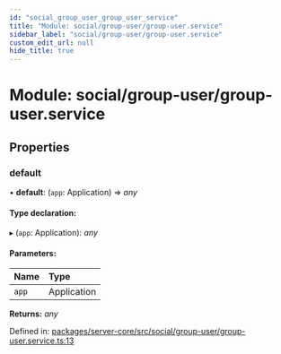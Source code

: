 ```yaml
---
id: "social_group_user_group_user_service"
title: "Module: social/group-user/group-user.service"
sidebar_label: "social/group-user/group-user.service"
custom_edit_url: null
hide_title: true
---
```


# Module: social/group-user/group-user.service

## Properties

### default

• **default**: (`app`: Application) => *any*

#### Type declaration:

▸ (`app`: Application): *any*

#### Parameters:

Name | Type |
:------ | :------ |
`app` | Application |

**Returns:** *any*

Defined in: [packages/server-core/src/social/group-user/group-user.service.ts:13](https://github.com/xr3ngine/xr3ngine/blob/716a06460/packages/server-core/src/social/group-user/group-user.service.ts#L13)

